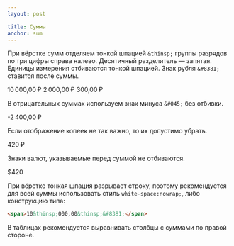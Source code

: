 ```yaml
---
layout: post

title: Суммы
anchor: sum
---
```


При вёрстке сумм отделяем тонкой шпацией `&thinsp;` группы разрядов по три цифры справа налево. Десятичный разделитель — запятая. Единицы измерения  отбиваются тонкой шпацией. Знак рубля `&#8381;` ставится после суммы.

<span class="example p-2">10&thinsp;000,00&thinsp;&#8381;</span>
<span class="example p-2">2&thinsp;000,00&thinsp;&#8381;</span>
<span class="example p-2">300,00&thinsp;&#8381;</span>

В отрицательных суммах используем знак минуса `&#045;` без отбивки.

<span class="example p-2">&#045;2&thinsp;400,00&thinsp;&#8381;</span>

Если отображение копеек не так важно, то их допустимо убрать. 

<span class="example p-2">420&thinsp;&#8381;</span>

Знаки валют, указываемые перед суммой не отбиваются.

<span class="example p-2">$420</span>

При вёрстке тонкая шпация разрывает строку, поэтому рекомендуется для всей суммы использовать стиль `white-space:nowrap;`, либо конструкцию типа:

```html
<span>10&thinsp;000,00&thinsp;&#8381;</span>
```

В таблицах рекомендуется выравнивать столбцы с суммами по правой стороне.
